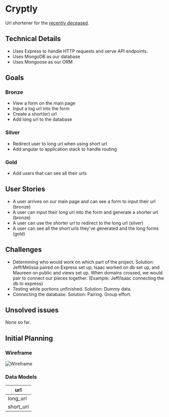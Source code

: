 # Cryptly
Url shortener for the [recently deceased](http://vignette3.wikia.nocookie.net/beetlejuice/images/c/cc/HandbookForTheRecentlyDeceased.jpg/revision/latest?cb=20110929030416).

## Technical Details
* Uses Express to handle HTTP requests and serve API endpoints.
* Uses MongoDB as our database
* Uses Mongoose as our ORM

## Goals
### Bronze
- View a form on the main page
- Input a log url into the form
- Create a short(er) url
- Add long url to the database

### Silver
- Redirect user to long url when using short url
- Add angular to application stack to handle routing

### Gold
- Add users that can see all their urls

## User Stories
- A user arrives on our main page and can see a form to input their url (bronze)
- A user can input their long url into the form and generate a shorter url (bronze)
- A user can use the shorter url to redirect to the long url (silver)
- A user can see all the short urls they've generated and the long forms (gold)

## Challenges
- Determining who would work on which part of the project. Solution: Jeff/Melissa paired on Express set up, Isaac worked on db set up, and Maureen on public and views set up. When domains crossed, we would pair to connect our pieces together. (Example: Jeff/Isaac connecting the db to express)
- Testing while portions unfinished. Solution: Dummy data.
- Connecting the database. Solution: Pairing. Group effort.

## Unsolved issues
None so far.

## Initial Planning
### Wireframe
![Wireframe](https://www.dropbox.com/s/t9mt7b9cunmxb56/cryptlywireframe.jpg?raw=1)

### Data Models
| url |
|-----|
| long_url |
| short_url |
